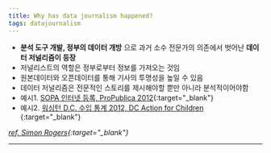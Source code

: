 ```yaml
---
title: Why has data journalism happened?
tags: datajournalism
---
```


- **분석 도구 개발, 정부의 데이터 개방** 으로 과거 소수 전문가의 의존에서 벗어난 **데이터 저널리즘이 등장**  
- 저널리스트의 역할은 정부로부터 정보를 가져오는 것임
- 원본데이터와 오픈데이터를 통해 기사의 투명성을 높일 수 있음
- 데이터 저널리즘은 전문적인 스토리를 제시해야할 뿐만 아니라 분석적이어야함
- 예시1. [SOPA 인터넷 등록, ProPublica 2012](https://projects.propublica.org/sopa/){:target="_blank"}
- 예시2. [워싱턴 D.C. 수입 통계 2012, DC Action for Children ](http://datatools.dcactionforchildren.org/){:target="_blank"}

*[ref. Simon Rogers](https://datajournalism.com/watch/doing-journalism-with-data-first-steps-skills-and-tools/data-journalism-in-the-newsroom/what-is-data-journalism){:target="_blank"}*

---
